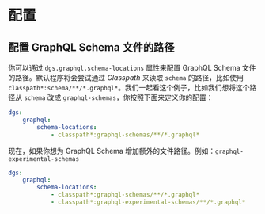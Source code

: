 # 配置



## 配置 GraphQL Schema 文件的路径

你可以通过 `dgs.graphql.schema-locations` 属性来配置 GraphQL Schema 文件的路径。默认程序将会尝试通过 *Classpath* 来读取 `schema` 的路径，比如使用 `classpath*:schema/**/*.graphql*`。我们一起看这个例子，比如我们想将这个路径从 `schema` 改成 `graphql-schemas`，你按照下面来定义你的配置：

```yaml
dgs:
    graphql:
        schema-locations:
            - classpath*:graphql-schemas/**/*.graphql*
```

现在，如果你想为 GraphQL Schema 增加额外的文件路径。例如：`graphql-experimental-schemas`

```yaml
dgs:
    graphql:
        schema-locations:
            - classpath*:graphql-schemas/**/*.graphql*
            - classpath*:graphql-experimental-schemas/**/*.graphql*
```



